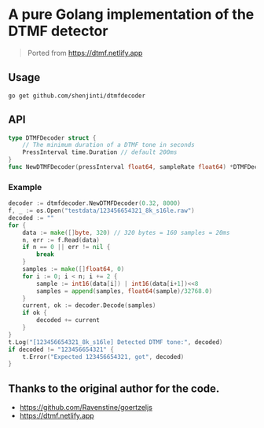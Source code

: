 # A pure Golang implementation of the DTMF detector
> Ported from https://dtmf.netlify.app

## Usage
```shell
go get github.com/shenjinti/dtmfdecoder
```
## API
```go
type DTMFDecoder struct {
    // The minimum duration of a DTMF tone in seconds
    PressInterval time.Duration // default 200ms
}
func NewDTMFDecoder(pressInterval float64, sampleRate float64) *DTMFDecoder
```

### Example 

```go
decoder := dtmfdecoder.NewDTMFDecoder(0.32, 8000)
f, _ := os.Open("testdata/123456654321_8k_s16le.raw")
decoded := ""
for {
    data := make([]byte, 320) // 320 bytes = 160 samples = 20ms
    n, err := f.Read(data)
    if n == 0 || err != nil {
        break
    }
    samples := make([]float64, 0)
    for i := 0; i < n; i += 2 {
        sample := int16(data[i]) | int16(data[i+1])<<8
        samples = append(samples, float64(sample)/32768.0)
    }
    current, ok := decoder.Decode(samples)
    if ok {
        decoded += current
    }
}
t.Log("[123456654321_8k_s16le] Detected DTMF tone:", decoded)
if decoded != "123456654321" {
    t.Error("Expected 123456654321, got", decoded)
}
```

## Thanks to the original author for the code.
- https://github.com/Ravenstine/goertzeljs
- https://dtmf.netlify.app
